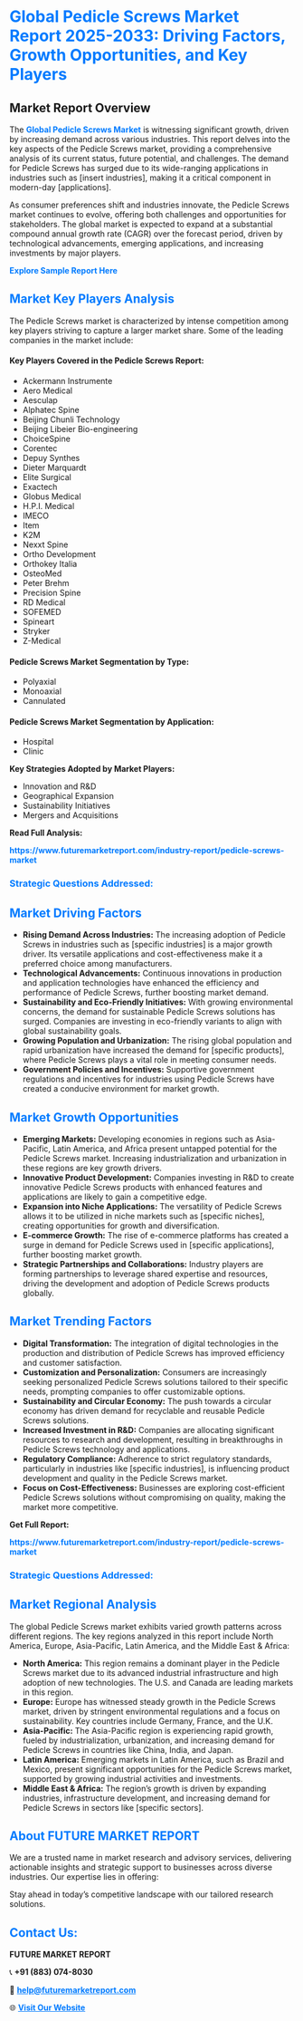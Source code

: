 <h1 style="color: #007BFF;">Global Pedicle Screws Market Report 2025-2033: Driving Factors, Growth Opportunities, and Key Players</h1>

<section id="overview">
<h2>Market Report Overview</h2>
<p>The <a href="https://www.futuremarketreport.com/industry-report/pedicle-screws-market" style="color: #007BFF; text-decoration: none;"><strong>Global Pedicle Screws Market</strong></a> is witnessing significant growth, driven by increasing demand across various industries. This report delves into the key aspects of the Pedicle Screws market, providing a comprehensive analysis of its current status, future potential, and challenges. The demand for Pedicle Screws has surged due to its wide-ranging applications in industries such as [insert industries], making it a critical component in modern-day [applications].</p>
<p>As consumer preferences shift and industries innovate, the Pedicle Screws market continues to evolve, offering both challenges and opportunities for stakeholders. The global market is expected to expand at a substantial compound annual growth rate (CAGR) over the forecast period, driven by technological advancements, emerging applications, and increasing investments by major players.</p>
</section>

<section id="overview">
<p><a href="https://www.futuremarketreport.com/request-sample/reportId=55761" style="color: #007BFF; text-decoration: none;"><strong>Explore Sample Report Here</strong></a></p>
</section>

<section id="key-players">
<h2 style="color: #007BFF;">Market Key Players Analysis</h2>
<p>The Pedicle Screws market is characterized by intense competition among key players striving to capture a larger market share. Some of the leading companies in the market include:</p>
<h4>Key Players Covered in the Pedicle Screws Report:</h4>
<ul><li>Ackermann Instrumente</li><li>Aero Medical</li><li>Aesculap</li><li>Alphatec Spine</li><li>Beijing Chunli Technology</li><li>Beijing Libeier Bio-engineering</li><li>ChoiceSpine</li><li>Corentec</li><li>Depuy Synthes</li><li>Dieter Marquardt</li><li>Elite Surgical</li><li>Exactech</li><li>Globus Medical</li><li>H.P.I. Medical</li><li>IMECO</li><li>Item</li><li>K2M</li><li>Nexxt Spine</li><li>Ortho Development</li><li>Orthokey Italia</li><li>OsteoMed</li><li>Peter Brehm</li><li>Precision Spine</li><li>RD Medical</li><li>SOFEMED</li><li>Spineart</li><li>Stryker</li><li>Z-Medical</li></ul>
<h4>Pedicle Screws Market Segmentation by Type:</h4>
<ul><li>Polyaxial</li><li>Monoaxial</li><li>Cannulated</li></ul>

<h4>Pedicle Screws Market Segmentation by Application:</h4>
<ul><li>Hospital</li><li>Clinic</li></ul>
<p><strong>Key Strategies Adopted by Market Players:</strong></p>
<ul>
<li>Innovation and R&D</li>
<li>Geographical Expansion</li>
<li>Sustainability Initiatives</li>
<li>Mergers and Acquisitions</li>
</ul>
</section>

<section>
<p><strong>Read Full Analysis: </strong></p><a href="https://www.futuremarketreport.com/industry-report/pedicle-screws-market" style="color: #007BFF; text-decoration: none;"><strong>https://www.futuremarketreport.com/industry-report/pedicle-screws-market</strong></a>
<h3 style="color: #007BFF;">Strategic Questions Addressed:</h3>
</section>

<section id="driving-factors">
<h2 style="color: #007BFF;">Market Driving Factors</h2>
<ul>
<li><strong>Rising Demand Across Industries:</strong> The increasing adoption of Pedicle Screws in industries such as [specific industries] is a major growth driver. Its versatile applications and cost-effectiveness make it a preferred choice among manufacturers.</li>
<li><strong>Technological Advancements:</strong> Continuous innovations in production and application technologies have enhanced the efficiency and performance of Pedicle Screws, further boosting market demand.</li>
<li><strong>Sustainability and Eco-Friendly Initiatives:</strong> With growing environmental concerns, the demand for sustainable Pedicle Screws solutions has surged. Companies are investing in eco-friendly variants to align with global sustainability goals.</li>
<li><strong>Growing Population and Urbanization:</strong> The rising global population and rapid urbanization have increased the demand for [specific products], where Pedicle Screws plays a vital role in meeting consumer needs.</li>
<li><strong>Government Policies and Incentives:</strong> Supportive government regulations and incentives for industries using Pedicle Screws have created a conducive environment for market growth.</li>
</ul>
</section>

<section id="growth-opportunities">
<h2 style="color: #007BFF;">Market Growth Opportunities</h2>
<ul>
<li><strong>Emerging Markets:</strong> Developing economies in regions such as Asia-Pacific, Latin America, and Africa present untapped potential for the Pedicle Screws market. Increasing industrialization and urbanization in these regions are key growth drivers.</li>
<li><strong>Innovative Product Development:</strong> Companies investing in R&D to create innovative Pedicle Screws products with enhanced features and applications are likely to gain a competitive edge.</li>
<li><strong>Expansion into Niche Applications:</strong> The versatility of Pedicle Screws allows it to be utilized in niche markets such as [specific niches], creating opportunities for growth and diversification.</li>
<li><strong>E-commerce Growth:</strong> The rise of e-commerce platforms has created a surge in demand for Pedicle Screws used in [specific applications], further boosting market growth.</li>
<li><strong>Strategic Partnerships and Collaborations:</strong> Industry players are forming partnerships to leverage shared expertise and resources, driving the development and adoption of Pedicle Screws products globally.</li>
</ul>
</section>

<section id="trending-factors">
<h2 style="color: #007BFF;">Market Trending Factors</h2>
<ul>
<li><strong>Digital Transformation:</strong> The integration of digital technologies in the production and distribution of Pedicle Screws has improved efficiency and customer satisfaction.</li>
<li><strong>Customization and Personalization:</strong> Consumers are increasingly seeking personalized Pedicle Screws solutions tailored to their specific needs, prompting companies to offer customizable options.</li>
<li><strong>Sustainability and Circular Economy:</strong> The push towards a circular economy has driven demand for recyclable and reusable Pedicle Screws solutions.</li>
<li><strong>Increased Investment in R&D:</strong> Companies are allocating significant resources to research and development, resulting in breakthroughs in Pedicle Screws technology and applications.</li>
<li><strong>Regulatory Compliance:</strong> Adherence to strict regulatory standards, particularly in industries like [specific industries], is influencing product development and quality in the Pedicle Screws market.</li>
<li><strong>Focus on Cost-Effectiveness:</strong> Businesses are exploring cost-efficient Pedicle Screws solutions without compromising on quality, making the market more competitive.</li>
</ul>
</section>

<section>
<p><strong>Get Full Report: </strong></p><a href="https://www.futuremarketreport.com/industry-report/pedicle-screws-market" style="color: #007BFF; text-decoration: none;"><strong>https://www.futuremarketreport.com/industry-report/pedicle-screws-market</strong></a>
<h3 style="color: #007BFF;">Strategic Questions Addressed:</h3>
</section>


<section id="regional-analysis">
<h2 style="color: #007BFF;">Market Regional Analysis</h2>
<p>The global Pedicle Screws market exhibits varied growth patterns across different regions. The key regions analyzed in this report include North America, Europe, Asia-Pacific, Latin America, and the Middle East & Africa:</p>
<ul>
<li><strong>North America:</strong> This region remains a dominant player in the Pedicle Screws market due to its advanced industrial infrastructure and high adoption of new technologies. The U.S. and Canada are leading markets in this region.</li>
<li><strong>Europe:</strong> Europe has witnessed steady growth in the Pedicle Screws market, driven by stringent environmental regulations and a focus on sustainability. Key countries include Germany, France, and the U.K.</li>
<li><strong>Asia-Pacific:</strong> The Asia-Pacific region is experiencing rapid growth, fueled by industrialization, urbanization, and increasing demand for Pedicle Screws in countries like China, India, and Japan.</li>
<li><strong>Latin America:</strong> Emerging markets in Latin America, such as Brazil and Mexico, present significant opportunities for the Pedicle Screws market, supported by growing industrial activities and investments.</li>
<li><strong>Middle East & Africa:</strong> The region’s growth is driven by expanding industries, infrastructure development, and increasing demand for Pedicle Screws in sectors like [specific sectors].</li>
</ul>
</section>

<footer>
<h2 style="color: #007BFF;">About FUTURE MARKET REPORT</h2>
<p>We are a trusted name in market research and advisory services, delivering actionable insights and strategic support to businesses across diverse industries. Our expertise lies in offering:</p>

<p>Stay ahead in today’s competitive landscape with our tailored research solutions.</p>

<h2 style="color: #007BFF;">Contact Us:</h2>
<p><strong>FUTURE MARKET REPORT</strong></p>
<p>📞 <strong>+91 (883) 074-8030</strong></p>
<p>📧 <strong><a href="mailto:help@futuremarketreport.com" style="color: #007BFF;">help@futuremarketreport.com</a></strong></p>
<p>🌐 <strong><a href="https://www.futuremarketreport.com/" style="color: #007BFF;">Visit Our Website</a></strong></p>
</footer>